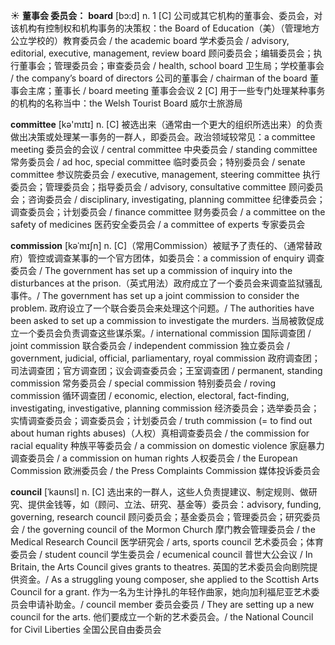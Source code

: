 ☀ <span class="category">**董事会 委员会：**</span>
<span class="vocabulary">**board**</span> [bɔ:d] 
<span class="definition">n. 1 [C] 公司或其它机构的董事会、委员会，对该机构有控制权和机构事务的决策权：</span>the Board of Education（美）（管理地方公立学校的）教育委员会 / the academic board 学术委员会 / advisory, editorial, executive, management, review board 顾问委员会；编辑委员会；执行董事会；管理委员会；审查委员会 / health, school board 卫生局；学校董事会 / the company’s board of directors 公司的董事会 / chairman of the board 董事会主席；董事长 / board meeting 董事会会议 <span class="definition">2 [C] 用于一些专门处理某种事务的机构的名称当中：</span>the Welsh Tourist Board 威尔士旅游局

<span class="vocabulary">**committee**</span> [kə'mɪtɪ] 
<span class="definition">n. [C] 被选出来（通常由一个更大的组织所选出来）的负责做出决策或处理某一事务的一群人，即委员会。政治领域较常见：</span>a committee meeting 委员会的会议 / central committee 中央委员会 / standing committee 常务委员会 / ad hoc, special committee 临时委员会；特别委员会 / senate committee 参议院委员会 / executive, management, steering committee 执行委员会；管理委员会；指导委员会 / advisory, consultative committee 顾问委员会；咨询委员会 / disciplinary, investigating, planning committee 纪律委员会；调查委员会；计划委员会 / finance committee 财务委员会 / a committee on the safety of medicines 医药安全委员会 / a committee of experts 专家委员会
           
<span class="vocabulary">**commission**</span> [kəˈmɪʃn]
<span class="definition">n. [C]（常用Commission）被赋予了责任的、（通常替政府）管控或调查某事的一个官方团体，如委员会：</span>a commission of enquiry 调查委员会 / The government has set up a commission of inquiry into the disturbances at the prison.（英式用法）政府成立了一个委员会来调查监狱骚乱事件。/ The government has set up a joint commission to consider the problem. 政府设立了一个联合委员会来处理这个问题。/ The authorities have been asked to set up a commission to investigate the murders. 当局被敦促成立一个委员会负责调查这些谋杀案。/ international commission 国际调查团 / joint commission 联合委员会 / independent commission 独立委员会 / government, judicial, official, parliamentary, royal commission 政府调查团；司法调查团；官方调查团；议会调查委员会；王室调查团 / permanent, standing commission 常务委员会 / special commission 特别委员会 / roving commission 循环调查团 / economic, election, electoral, fact-finding, investigating, investigative, planning commission 经济委员会；选举委员会；实情调查委员会；调查委员会；计划委员会 / truth commission (= to find out about human rights abuses)（人权）真相调查委员会 / the commission for racial equality 种族平等委员会 / a commission on domestic violence 家庭暴力调查委员会 / a commission on human rights 人权委员会 / the European Commission 欧洲委员会 / the Press Complaints Commission 媒体投诉委员会
           
<span class="vocabulary">**council**</span> [ˈkaʊnsl]
<span class="definition">n. [C] 选出来的一群人，这些人负责提建议、制定规则、做研究、提供金钱等，如（顾问、立法、研究、基金等）委员会：</span>advisory, funding, governing, research council 顾问委员会；基金委员会；管理委员会；研究委员会 / the governing council of the Mormon Church 摩门教会管理委员会 / the Medical Research Council 医学研究会 / arts, sports council 艺术委员会；体育委员会 / student council 学生委员会 / ecumenical council 普世大公会议 / In Britain, the Arts Council gives grants to theatres. 英国的艺术委员会向剧院提供资金。/ As a struggling young composer, she applied to the Scottish Arts Council for a grant. 作为一名为生计挣扎的年轻作曲家，她向加利福尼亚艺术委员会申请补助金。/ council member 委员会委员 / They are setting up a new council for the arts. 他们要成立一个新的艺术委员会。/ the National Council for Civil Liberties 全国公民自由委员会


